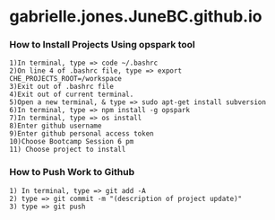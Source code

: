 # gabrielle.jones.JuneBC.github.io

### How to Install Projects Using opspark tool ###
    1)In terminal, type => code ~/.bashrc
    2)On line 4 of .bashrc file, type => export CHE_PROJECTS_ROOT=/workspace
    3)Exit out of .bashrc file
    4)Exit out of current terminal.
    5)Open a new terminal, & type => sudo apt-get install subversion
    6)In terminal, type => npm install -g opspark
    7)In terminal, type => os install
    8)Enter github username
    9)Enter github personal access token
    10)Choose Bootcamp Session 6 pm
    11) Choose project to install

### How to Push Work to Github ###
    1) In terminal, type => git add -A
    2) type => git commit -m "(description of project update)"
    3) type => git push

###



